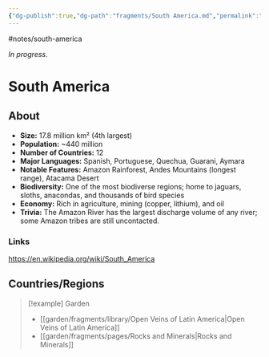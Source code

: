 ```yaml
---
{"dg-publish":true,"dg-path":"fragments/South America.md","permalink":"/fragments/south-america/","created":"2025-03-17T17:50:52.210-04:00","updated":"2025-08-16T13:05:32.907-04:00"}
---
```


#notes/south-america

*In progress.*
# South America 
## About
- **Size:** 17.8 million km² (4th largest)
- **Population:** ~440 million
- **Number of Countries:** 12
- **Major Languages:** Spanish, Portuguese, Quechua, Guarani, Aymara
- **Notable Features:** Amazon Rainforest, Andes Mountains (longest range), Atacama Desert
- **Biodiversity:** One of the most biodiverse regions; home to jaguars, sloths, anacondas, and thousands of bird species
- **Economy:** Rich in agriculture, mining (copper, lithium), and oil
- **Trivia:** The Amazon River has the largest discharge volume of any river; some Amazon tribes are still uncontacted.​

### Links
https://en.wikipedia.org/wiki/South_America

## Countries/Regions

> [!example] Garden
> - [[garden/fragments/library/Open Veins of Latin America\|Open Veins of Latin America]]
> - [[garden/fragments/pages/Rocks and Minerals\|Rocks and Minerals]]


